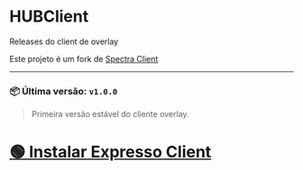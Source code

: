 # HUBClient  
Releases do client de overlay

Este projeto é um fork de [Spectra Client](https://github.com/ValoSpectra/Spectra-Client)

---

### 📦 Última versão: `v1.0.0`
> Primeira versão estável do cliente overlay.

# [🟢 Instalar Expresso Client](https://github.com/onoxbr/HUBClient/releases/latest/download/Expresso-Client-Setup.exe)
